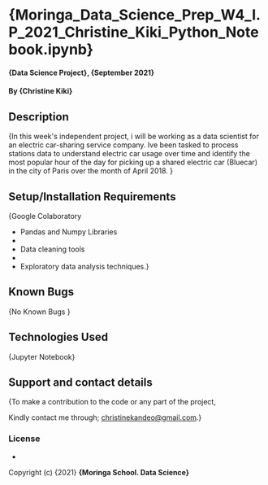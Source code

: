 
# {Moringa_Data_Science_Prep_W4_I.P_2021_Christine_Kiki_Python_Notebook.ipynb}
#### {Data Science Project}, {September 2021}
#### By **{Christine Kiki}**
## Description
{In this week's independent project, i will be working as a data scientist for an electric car-sharing service company. Ive been tasked to process stations data to understand electric car usage over time and identify the most popular hour of the day for picking up a shared electric car (Bluecar) in the city of Paris over the month of April 2018. }
## Setup/Installation Requirements
{Google Colaboratory

* Pandas and Numpy Libraries
* 
* Data cleaning tools
*
* Exploratory data analysis techniques.}
## Known Bugs
{No Known Bugs }
## Technologies Used
{Jupyter Notebook}
## Support and contact details
{To make a contribution to the code or any part of the project,

Kindly contact me through; christinekandeo@gmail.com.}
### License
*
Copyright (c) {2021} **{Moringa School. Data Science}**
  

